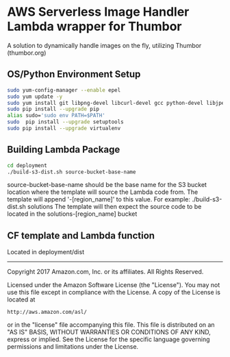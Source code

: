 # AWS Serverless Image Handler Lambda wrapper for Thumbor
A solution to dynamically handle images on the fly, utilizing Thumbor (thumbor.org) 

## OS/Python Environment Setup
```bash
sudo yum-config-manager --enable epel
sudo yum update -y
sudo yum install git libpng-devel libcurl-devel gcc python-devel libjpeg-devel -y
sudo pip install --upgrade pip
alias sudo='sudo env PATH=$PATH'
sudo  pip install --upgrade setuptools
sudo pip install --upgrade virtualenv 
```

## Building Lambda Package
```bash
cd deployment
./build-s3-dist.sh source-bucket-base-name
```
source-bucket-base-name should be the base name for the S3 bucket location where the template will source the Lambda code from. 
The template will append '-[region_name]' to this value.
For example: ./build-s3-dist.sh solutions
The template will then expect the source code to be located in the solutions-[region_name] bucket

## CF template and Lambda function
Located in deployment/dist


***

Copyright 2017 Amazon.com, Inc. or its affiliates. All Rights Reserved.

Licensed under the Amazon Software License (the "License"). You may not use this file except in compliance with the License. A copy of the License is located at

    http://aws.amazon.com/asl/

or in the "license" file accompanying this file. This file is distributed on an "AS IS" BASIS, WITHOUT WARRANTIES OR CONDITIONS OF ANY KIND, express or implied. See the License for the specific language governing permissions and limitations under the License.
